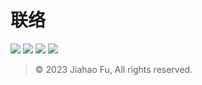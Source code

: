 # 联络

[![](https://img.shields.io/badge/-微信-2aae67.svg?style=for-the-badge&logo=wechat&logoColor=white)](https://user-images.githubusercontent.com/95170151/193442385-9aff9459-6589-4786-8b9e-2e7d91389e2d.jpg)
[![](https://img.shields.io/badge/-QQ-13A1E3.svg?style=for-the-badge&logo=tencentqq&logoColor=white)](https://qm.qq.com/cgi-bin/qm/qr?k=Y_RjBS4iz1RGN5oFs2_ZPsaVnd2THFao&noverify=0)
[![](https://img.shields.io/badge/-Telegram-2796D1.svg?style=for-the-badge&logo=telegram&logoColor=white)](https://t.me/beixinti)
[![](https://img.shields.io/badge/-邮件-F44336.svg?style=for-the-badge&logo=gmail&logoColor=white)](mailto:beixinti@foxmail.com)

> © 2023 Jiahao Fu, All rights reserved.  
